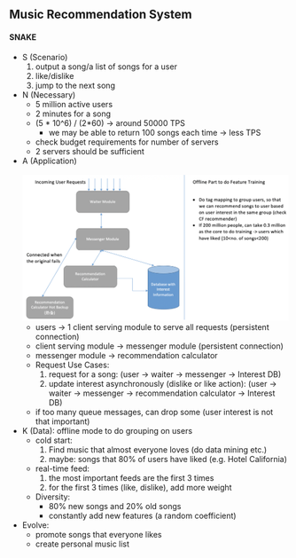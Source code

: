 ## Music Recommendation System

#### SNAKE
- S (Scenario)
    1. output a song/a list of songs for a user
    1. like/dislike
    1. jump to the next song
- N (Necessary)
    - 5 million active users
    - 2 minutes for a song
    - (5 * 10^6) / (2*60) -> around 50000 TPS
        - we may be able to return 100 songs each time -> less TPS
    - check budget requirements for number of servers
    - 2 servers should be sufficient
- A (Application)
    <br></br>
    ![pic](./architecture.png)
    - users -> 1 client serving module to serve all requests (persistent connection)
    - client serving module -> messenger module (persistent connection)
    - messenger module -> recommendation calculator
    - Request Use Cases:
        1. request for a song: (user -> waiter -> messenger -> Interest DB)
        1. update interest asynchronously (dislike or like action):
        (user -> waiter -> messenger -> recommendation calculator -> Interest DB)
    - if too many queue messages, can drop some (user interest is not that important)
- K (Data): offline mode to do grouping on users
    - cold start:
        1. Find music that almost everyone loves (do data mining etc.)
        1. maybe: songs that 80% of users have liked (e.g. Hotel California)
    - real-time feed:
        1. the most important feeds are the first 3 times
        1. for the first 3 times (like, dislike), add more weight
    - Diversity:
        - 80% new songs and 20% old songs
        - constantly add new features (a random coefficient)
- Evolve:
    - promote songs that everyone likes
    - create personal music list